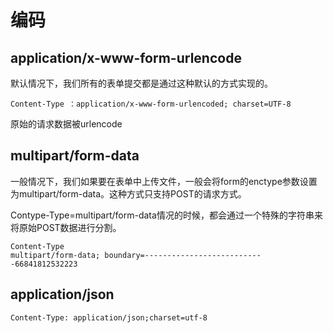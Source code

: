 # 编码

## application/x-www-form-urlencode

默认情况下，我们所有的表单提交都是通过这种默认的方式实现的。

```http
Content-Type ：application/x-www-form-urlencoded; charset=UTF-8  
```

原始的请求数据被urlencode

## multipart/form-data

一般情况下，我们如果要在表单中上传文件，一般会将form的enctype参数设置为multipart/form-data。这种方式只支持POST的请求方式。

Contype-Type=multipart/form-data情况的时候，都会通过一个特殊的字符串来将原始POST数据进行分割。

```http
Content-Type      
multipart/form-data; boundary=---------------------------66841812532223  
```

## application/json 

```http
Content-Type: application/json;charset=utf-8 
```

